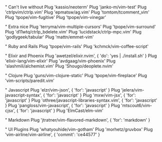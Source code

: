 " Can't live without
Plug 'kassio/neoterm'
Plug 'janko-m/vim-test'
Plug 'ctrlpvim/ctrlp.vim'
Plug 'epmatsw/ag.vim'
Plug 'tomtom/tcomment_vim'
Plug 'tpope/vim-fugitive'
Plug 'tpope/vim-vinegar'

" Extra nice
Plug 'terryma/vim-multiple-cursors'
Plug 'tpope/vim-surround'
Plug 'd11wtq/ctrlp_bdelete.vim'
Plug 'lucidstack/ctrlp-mpc.vim'
Plug 'godlygeek/tabular'
Plug 'mattn/emmet-vim'

" Ruby and Rails
Plug 'tpope/vim-rails'
Plug 'kchmck/vim-coffee-script'

" Elixir and Phoenix
Plug 'awetzel/elixir.nvim', { 'do': 'yes \| ./install.sh' }
Plug 'elixir-lang/vim-elixir'
Plug 'avdgaag/vim-phoenix'
Plug 'slashmili/alchemist.vim'
Plug 'Shougo/deoplete.nvim'

" Clojure
Plug 'guns/vim-clojure-static'
Plug 'tpope/vim-fireplace'
Plug 'vim-scripts/paredit.vim'

" Javascript
Plug 'elzr/vim-json', { 'for': 'javascript' }
Plug 'jelera/vim-javascript-syntax', { 'for': 'javascript' }
Plug 'mxw/vim-jsx', { 'for': 'javascript' }
Plug 'othree/javascript-libraries-syntax.vim', { 'for': 'javascript' }
Plug 'pangloss/vim-javascript', { 'for': 'javascript' }
Plug 'mtscout6/vim-cjsx', { 'for': 'javascript' }
Plug 'ElmCast/elm-vim'

" Markdown
Plug 'jtratner/vim-flavored-markdown', { 'for': 'markdown' }

" UI Plugins
Plug 'whatyouhide/vim-gotham'
Plug 'morhetz/gruvbox'
Plug 'vim-airline/vim-airline', { 'commit': 'ce44577' }

